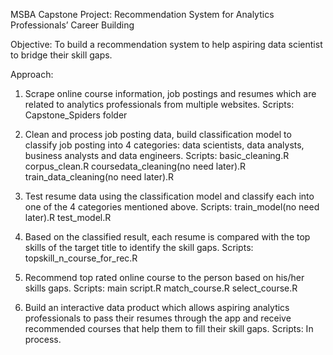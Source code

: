 MSBA Capstone Project: Recommendation System for Analytics Professionals’ Career Building


Objective:
To build a recommendation system to help aspiring data scientist to bridge their skill gaps.


Approach:

1. Scrape online course information, job postings and resumes which are related to analytics professionals from multiple websites.
Scripts:
Capstone_Spiders folder


2. Clean and process job posting data, build classification model to classify job posting into 4 categories: data scientists, data analysts, business analysts and data engineers.
Scripts:
basic_cleaning.R
corpus_clean.R
coursedata_cleaning(no need later).R
train_data_cleaning(no need later).R

3. Test resume data using the classification model and classify each into one of the 4 categories mentioned above.
Scripts:
train_model(no need later).R
test_model.R

4. Based on the classified result, each resume is compared with the top skills of the target title to identify the skill gaps.
Scripts:
topskill_n_course_for_rec.R

5. Recommend top rated online course to the person based on his/her skills gaps.
Scripts:
main script.R
match_course.R
select_course.R

6. Build an interactive data product which allows aspiring analytics professionals to pass their resumes through the app and receive recommended courses that help them to fill their skill gaps.
Scripts:
In process.



